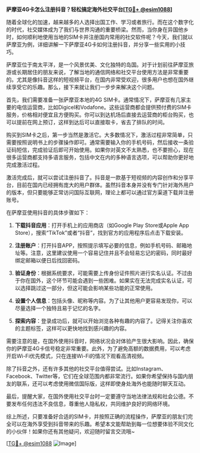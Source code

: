 **萨摩亚4G卡怎么注册抖音？轻松搞定海外社交平台[[TG💪+ @esim1088](https://t.me/s/esim1088)]**

随着全球化的加速，越来越多的人选择出国工作、学习或者旅行。而在这个数字化的时代，社交媒体成为了我们与世界沟通的重要桥梁。然而，当你身在异国他乡时，如何顺利地使用当地的SIM卡并注册国内常用的社交软件呢？今天，我们就以萨摩亚为例，详细讲解一下萨摩亚4G卡如何注册抖音，并分享一些实用的小技巧。

萨摩亚位于南太平洋，是一个风景优美、文化独特的岛国。对于计划前往萨摩亚旅游或长期居住的朋友来说，了解当地的通信网络和社交平台使用方法是非常重要的。尤其是像抖音这样的短视频平台，在国内非常受欢迎，很多用户也想在国外继续享受它的乐趣。那么，接下来就让我们一步步来解决这个问题。

首先，我们需要准备一张萨摩亚本地的4G SIM卡。通常情况下，萨摩亚有几家主要的电信运营商，比如Digicel和Vodafone。这些运营商都会提供预付费的SIM卡服务，价格相对便宜且方便购买。你可以到达机场后直接去运营商的柜台购买，也可以提前在网上预订，这样到达后可以直接取卡，省去了排队的时间。

购买到SIM卡之后，第一步当然是激活它。大多数情况下，激活过程非常简单，只需要按照说明书上的步骤操作即可。通常需要输入你的手机号码，然后接收一条验证码短信，完成验证后即可开始使用。如果你对英文不太熟悉，也不要担心，现在很多运营商都支持多语言服务，包括中文在内的多种语言选项，可以帮助你更好地完成激活过程。

激活完成后，就可以尝试注册抖音了。抖音是一款基于短视频的内容创作和分享平台，目前在国内已经拥有庞大的用户群体。虽然抖音本身并没有专门针对海外用户的版本，但只要能够正常访问国际互联网，理论上都可以通过官方渠道下载并注册账号。

在萨摩亚使用抖音的具体步骤如下：

1. **下载抖音应用**：打开手机上的应用商店（如Google Play Store或Apple App Store），搜索“TikTok”或者“抖音”，找到官方的应用程序后点击下载安装。

2. **注册账户**：打开抖音APP，按照提示填写必要的信息，例如手机号码、邮箱地址等。注意，这里建议使用一个容易记住并且不会轻易忘记的密码，同时最好绑定邮箱以便日后找回密码。

3. **验证身份**：根据系统要求，可能需要上传身份证件照片进行实名认证。不过由于你在国外，这个环节可能会遇到一些困难。如果实在无法完成实名认证，可以选择跳过这一部分，但这可能会影响某些功能的正常使用。

4. **设置个人信息**：包括头像、昵称等内容。为了让其他用户更容易发现你，可以尽量选择一个独特且易于记忆的名字。

5. **探索内容**：登录成功后，就可以开始浏览各种有趣的内容了。记得关注你喜欢的主题标签，这样可以更快地找到感兴趣的内容。

需要注意的是，在国外使用抖音时，网络状况会对体验产生很大影响。因此，确保你的萨摩亚4G卡信号稳定非常重要。此外，为了避免高额的数据费用，可以考虑开启Wi-Fi优先模式，只在连接Wi-Fi的情况下观看高清视频。

除了抖音之外，还有许多其他的社交平台值得尝试。比如Instagram、Facebook、Twitter等，它们在全球范围内都非常流行。如果你希望保持与国内朋友的联系，还可以考虑使用微信国际版，这样即使身处海外也能随时聊天互动。

最后，提醒大家，在国外使用社交平台时一定要遵守当地法律法规和社会公德。不要发布任何违法不良信息，尊重他人隐私权，共同维护良好的网络环境。

综上所述，只要准备好合适的SIM卡，并按照正确的流程操作，萨摩亚的朋友们完全可以在海外享受到抖音带来的乐趣。希望本文能帮助到每一位想要体验不同文化的小伙伴！如果你还有其他疑问，欢迎随时留言交流哦~

[[TG💪+ @esim1088](https://t.me/s/esim1088) ![Image](https://i.postimg.cc/4NQfJmqS/Snipaste-2025-05-13-00-14-12.png)]